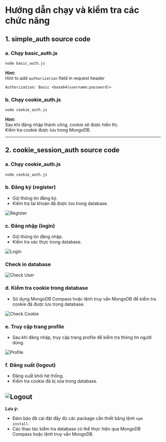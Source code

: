 # Hướng dẫn chạy và kiểm tra các chức năng

## 1. simple_auth source code

### a. Chạy basic_auth.js

```bash
node basic_auth.js
```

**Hint:**  
Hint to add `authorization` field in request header

```
Authorization: Basic <base64(username:password)>
```

### b. Chạy cookie_auth.js

```bash
node cookie_auth.js
```

**Hint:**  
Sau khi đăng nhập thành công, cookie sẽ được hiển thị.  
Kiểm tra cookie được lưu trong MongoDB.

---

## 2. cookie_session_auth source code

### a. Chạy cookie_auth.js

```bash
node cookie_auth.js
```

### b. Đăng ký (register)

- Gửi thông tin đăng ký.
- Kiểm tra tài khoản đã được lưu trong database.

![Register](./cookie_session_auth/images/register.png)

### c. Đăng nhập (login)

- Gửi thông tin đăng nhập.
- Kiểm tra xác thực trong database.

![Login](./cookie_session_auth/images/login.png)

### Check in database

![Check User](./cookie_session_auth/images/checkUser.png)

### d. Kiểm tra cookie trong database

- Sử dụng MongoDB Compass hoặc lệnh truy vấn MongoDB để kiểm tra cookie đã được lưu trong database.

![Check Cookie](./cookie_session_auth/images/checkSession.png)

### e. Truy cập trang profile

- Sau khi đăng nhập, truy cập trang profile để kiểm tra thông tin người dùng.

![Profile](./cookie_session_auth/images/profile.png)

### f. Đăng xuất (logout)

- Đăng xuất khỏi hệ thống.
- Kiểm tra cookie đã bị xóa trong database.

![Logout](./cookie_session_auth/images/logout.png)
---

**Lưu ý:**

- Đảm bảo đã cài đặt đầy đủ các package cần thiết bằng lệnh `npm install`.
- Các thao tác kiểm tra database có thể thực hiện qua MongoDB Compass hoặc lệnh truy vấn MongoDB.